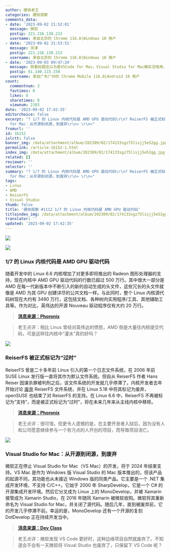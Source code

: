 ```yaml
---
author: 硬核老王
categories: 硬核观察
comments_data:
- date: '2023-09-02 21:52:01'
  message: 微软
  postip: 221.216.138.213
  username: 来自北京的 Chrome 116.0|Windows 10 用户
- date: '2023-09-02 21:53:51'
  message: 天津
  postip: 221.216.138.213
  username: 来自北京的 Chrome 116.0|Windows 10 用户
- date: '2023-09-03 09:47:24'
  message: 刚看标题还以为是VSCode for Mac。Visual Studio for Mac确实没啥用，完全不知道微软为什么要搞这个。不过微软应该不会放弃Windows版，因为可以赚钱。
  postip: 61.140.115.158
  username: 来自广东广州的 Chrome Mobile 116.0|Android 10 用户
count:
  commentnum: 3
  favtimes: 0
  likes: 0
  sharetimes: 0
  viewnum: 2183
date: '2023-09-02 17:42:35'
editorchoice: false
excerpt: "? 1/7 的 Linux 内核代码是 AMD GPU 驱动代码\r\n? ReiserFS 被正式标记为“过时”\r\n? Visual Studio
  for Mac：从开源到闭源，到废弃\r\n» \r\n»"
fromurl: ''
id: 16152
islctt: false
banner_img: /data/attachment/album/202309/02/174133sgz75lisjj5e52gg.jpg
permalink: /article-16152-1.html
index_img: /data/attachment/album/202309/02/174133sgz75lisjj5e52gg.jpg
related: []
reviewer: ''
selector: ''
summary: "? 1/7 的 Linux 内核代码是 AMD GPU 驱动代码\r\n? ReiserFS 被正式标记为“过时”\r\n? Visual Studio
  for Mac：从开源到闭源，到废弃\r\n» \r\n»"
tags:
- Linux
- AMD
- ReiserFS
- Visual Studio
thumb: false
title: '硬核观察 #1112 1/7 的 Linux 内核代码是 AMD GPU 驱动代码'
titleindex_img: /data/attachment/album/202309/02/174133sgz75lisjj5e52gg.jpg
translator: ''
updated: '2023-09-02 17:42:35'
---
```


![](/data/attachment/album/202309/02/174133sgz75lisjj5e52gg.jpg)


![](/data/attachment/album/202309/02/174143z758pky3lpykkyy4.jpg)


### 1/7 的 Linux 内核代码是 AMD GPU 驱动代码


随着开发中的 Linux 6.6 内核增加了对更多即将推出的 Radeon 图形处理器的支持，现在内核中 AMD GPU 驱动代码的行数已超过 500 万行。其中很大一部分是 AMD 在每一代新版本中不断引入的新的自动生成的头文件，这些冗长的头文件就像是 AMD 为其 GPU 创建详尽的公共文档一样。与此同时，整个 Linux 内核源代码树现在大约有 3480 万行，这包括文档、各种树内实用程序/工具、其他辅助工具等。作为对比，英伟达的开源 Nouveau 驱动程序仅有大约 20 万行。



> 
> **[消息来源：Phoronix](https://www.phoronix.com/news/AMD-5-Million-Lines)**
> 
> 
> 



> 
> 老王点评：相比 Linus 曾经对英伟达的愤怒，AMD 倒是大量往内核提交代码，可是这样往内核中“灌水”真的好吗？
> 
> 
> 


![](/data/attachment/album/202309/02/174156s1mw7qj1pg72cgxc.jpg)


### ReiserFS 被正式标记为“过时”


ReiserFS 曾是二十多年前 Linux 引入的第一个日志文件系统，在 2006 年前 SUSE Linux 发行版一直将其作为默认文件系统。但自从 ReiserFS 作者 Hans Reiser 因谋杀罪被判刑之后，该文件系统的开发就几乎停滞了。内核开发者去年开始讨论 [废弃](/article-14300-1.html) ReiserFS 文件系统，并在 Linux 5.18 中将其标记为废弃，openSUSE 也结束了对 ReiserFS 的支持。在 Linux 6.6 中，ReiserFS 不再被标记为“支持”，而是被正式标记为“过时”，将在未来几年来从主线内核中移除。



> 
> **[消息来源：Phoronix](https://www.phoronix.com/news/ReiserFS-Obsolete)**
> 
> 
> 



> 
> 老王点评：很可惜，但更令人遗憾的是，在主要开发者入狱后，因为没有人和公司愿意继续参与一个有污点的人开创的项目，而导致项目消亡。
> 
> 
> 


![](/data/attachment/album/202309/02/174210cka5gv6a646ja44k.jpg)


### Visual Studio for Mac：从开源到闭源，到废弃


微软正在停止 Visual Studio for Mac（VS Mac）的开发，将于 2024 年结束支持。VS Mac 是作为 Windows 版 Visual Studio 的 Mac 版本推出的，但该产品的起源不同，其功能也从未接近 Windows 版的同类产品。它主要是一个 .NET 集成开发环境，不支持 C/C++。它始于 2000 年 SharpDevelop，它是一个 C# 的开源集成开发环境。然后它分叉成为 Linux 上的 MonoDevelop，并被 Xamarin 接管成为 Xamarin Studio，在 2016 年随同 Xamarin 被微软收购。微软将其重新命名为 Visual Studio for Mac，并关闭了源代码。随后几年，直到被废弃前，它的开发几乎停滞不前。幸运的是，MonoDevelop 还有一个开源的复刻 DotDevelop 正在持续开发当中。



> 
> **[消息来源：Dev Class](https://devclass.com/2023/08/31/visual-studio-for-mac-retired-from-open-source-to-closed-source-to-dead/)**
> 
> 
> 



> 
> 老王点评：微软发现 VS Code 更好时，这种边缘项目自然就废弃了。不知道会不会有一天微软将 Visual Studio 也废弃了，只保留下 VS Code 呢？
> 
> 
>